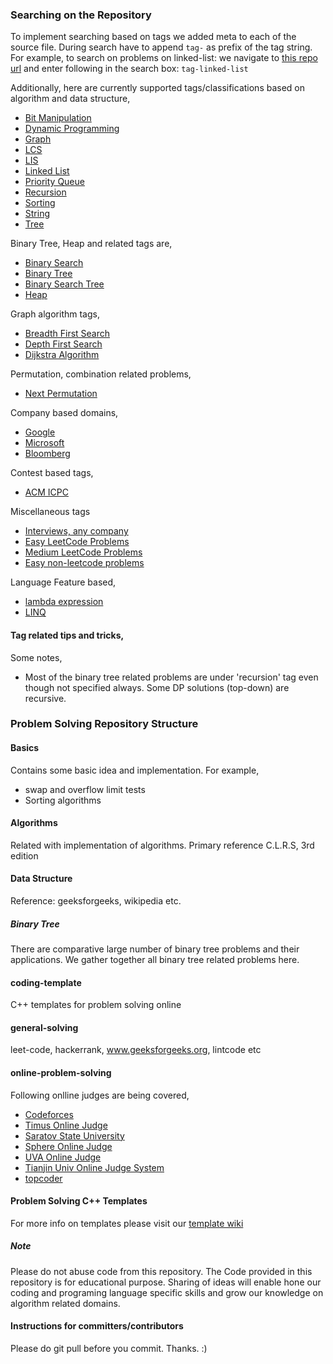### Searching on the Repository
To implement searching based on tags we added meta to each of the source file.
During search have to append `tag-` as prefix of the tag string. For example, to
search on problems on linked-list: we navigate to [this repo
url](https://github.com/atiq-cs/Problem-Solving/) and enter following in the
search box: `tag-linked-list`

Additionally, here are currently supported tags/classifications based on
algorithm and data structure,
 * [Bit Manipulation](
https://github.com/atiq-cs/Problem-Solving/search?q=tag-bit-manip)
 * [Dynamic Programming](
https://github.com/atiq-cs/Problem-Solving/search?q=tag-algo-dp)
 * [Graph](https://github.com/atiq-cs/Problem-Solving/search?q=tag-graph)
 * [LCS](
https://github.com/atiq-cs/Problem-Solving/search?q=tag-dp-lcs)
 * [LIS](
https://github.com/atiq-cs/Problem-Solving/search?q=tag-dp-lis)
 * [Linked List](https://github.com/atiq-cs/Problem-Solving/search?q=tag-linked-list)
 * [Priority Queue](
 https://github.com/atiq-cs/Problem-Solving/search?q=tag-priority-queue)
 * [Recursion](
https://github.com/atiq-cs/Problem-Solving/search?q=tag-recursion)
 * [Sorting](https://github.com/atiq-cs/Problem-Solving/search?q=tag-algo-sort)
 * [String](https://github.com/atiq-cs/Problem-Solving/search?q=tag-string)
 * [Tree](https://github.com/atiq-cs/Problem-Solving/search?q=tag-tree)

Binary Tree, Heap and related tags are,
 * [Binary Search](
https://github.com/atiq-cs/Problem-Solving/search?q=tag-binary-search)
 * [Binary Tree](
https://github.com/atiq-cs/Problem-Solving/search?q=tag-binary-tree)
 * [Binary Search Tree](
https://github.com/atiq-cs/Problem-Solving/search?q=tag-bst)
 * [Heap](https://github.com/atiq-cs/Problem-Solving/search?q=tag-heap)

Graph algorithm tags,
 * [Breadth First Search](
https://github.com/atiq-cs/Problem-Solving/search?q=tag-graph-bfs)
 * [Depth First Search](
https://github.com/atiq-cs/Problem-Solving/search?q=tag-graph-dfs)
* [Dijkstra Algorithm](
https://github.com/atiq-cs/Problem-Solving/search?q=tag-graph-dijkstra)

Permutation, combination related problems,
 * [Next Permutation](
https://github.com/atiq-cs/Problem-Solving/search?q=tag-next-permutation)

Company based domains,
 * [Google](https://github.com/atiq-cs/Problem-Solving/search?q=tag-company-google)
 * [Microsoft](
https://github.com/atiq-cs/Problem-Solving/search?q=tag-company-microsoft)
* [Bloomberg](
https://github.com/atiq-cs/Problem-Solving/search?q=tag-company-bloomberg)

Contest based tags,
 * [ACM ICPC](https://github.com/atiq-cs/Problem-Solving/search?q=tag-acm-icpc)
 
Miscellaneous tags
 * [Interviews, any company](
https://github.com/atiq-cs/Problem-Solving/search?q=tag-interview)
 * [Easy LeetCode Problems](
https://github.com/atiq-cs/Problem-Solving/search?q=tag-leetcode-easy)
 * [Medium LeetCode Problems](
https://github.com/atiq-cs/Problem-Solving/search?q=tag-leetcode-medium)
  * [Easy non-leetcode problems](
https://github.com/atiq-cs/Problem-Solving/search?q=tag-easy)

Language Feature based,
 * [lambda expression](https://github.com/atiq-cs/Problem-Solving/search?q=tag-lambda-exp)
 * [LINQ](https://github.com/atiq-cs/Problem-Solving/search?q=tag-csharp-linq)

#### Tag related tips and tricks,
Some notes,
 - Most of the binary tree related problems are under 'recursion' tag even
 though not specified always. Some DP solutions (top-down) are recursive.

### Problem Solving Repository Structure
#### Basics
Contains some basic idea and implementation.
For example,
 * swap and overflow limit tests
 * Sorting algorithms

#### Algorithms
Related with implementation of algorithms. Primary reference C.L.R.S, 3rd edition

#### Data Structure
Reference: geeksforgeeks, wikipedia etc.

##### Binary Tree
There are comparative large number of binary tree problems and their
applications. We gather together all binary tree related problems here.

#### coding-template
C++ templates for problem solving online

#### general-solving
leet-code, hackerrank, www.geeksforgeeks.org, lintcode etc

#### online-problem-solving
Following onlline judges are being covered,
 * [Codeforces](http://codeforces.com/)
 * [Timus Online Judge](http://acm.timus.ru/problemset.aspx)
 * [Saratov State University](http://acm.sgu.ru/problemset.php?show_volumes)
 * [Sphere Online Judge](http://www.spoj.com/problems/)
 * [UVA Online Judge](https://uva.onlinejudge.org/)
 * [Tianjin Univ Online Judge System](http://acm.tju.edu.cn/toj/problem.html)
 * [topcoder](http://community.topcoder.com/tc?module=ProblemArchive)

#### Problem Solving C++ Templates
For more info on templates please visit our [template
wiki](https://github.com/atiq-cs/Problem-Solving/wiki/Templates) 

##### Note
Please do not abuse code from this repository. The Code provided in this
repository is for educational purpose. Sharing of ideas will enable hone our
coding and programing language specific skills and grow our knowledge on
algorithm related domains.

#### Instructions for committers/contributors
Please do git pull before you commit. Thanks. :)
